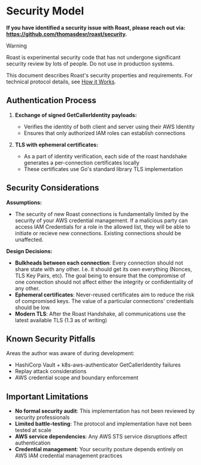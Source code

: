 # Security Model

**If you have identified a security issue with Roast, please reach out via: https://github.com/thomasdesr/roast/security.**

> [!WARNING]
> Roast is experimental security code that has not undergone significant security review by lots of people. Do not use in production systems.

This document describes Roast's security properties and requirements. For technical protocol details, see [How it Works](./docs/protocol.md).

## Authentication Process

1. **Exchange of signed GetCallerIdentity payloads:**
   - Verifies the identity of both client and server using their AWS Identity
   - Ensures that only authorized IAM roles can establish connections

2. **TLS with ephemeral certificates:**
   - As a part of identity verification, each side of the roast handshake
     generates a per-connection certificates locally
   - These certificates use Go's standard library TLS implementation

## Security Considerations

**Assumptions:**
- The security of new Roast connections is fundamentally limited by the security of
  your AWS credential management. If a malicious party can access IAM
  Credentials for a role in the allowed list, they will be able to initiate or
  recieve new connections. Existing connections should be unaffected.

**Design Decisions:**
- **Bulkheads between each connection**: Every connection should not share state
  with any other. I.e. it should get its own everything (Nonces, TLS Key Pairs,
  etc). The goal being to ensure that the compromise of one connection should
  not affect either the integrity or confidentiality of any other.
- **Ephemeral certificates**: Never-reused certificates aim to reduce the risk
  of compromised keys. The value of a particular connections' credentials should
  be low.
- **Modern TLS**: After the Roast Handshake, all communications use the latest
  available TLS (1.3 as of writing)

## Known Security Pitfalls

Areas the author was aware of during development:

- HashiCorp Vault + k8s-aws-authenticator GetCallerIdentity failures
- Replay attack considerations
- AWS credential scope and boundary enforcement

## Important Limitations

- **No formal security audit**: This implementation has not been reviewed by
  security professionals
- **Limited battle-testing**: The protocol and implementation have not been
  tested at scale
- **AWS service dependencies**: Any AWS STS service disruptions affect
  authentication
- **Credential management**: Your security posture depends entirely on AWS IAM
  credential management practices
